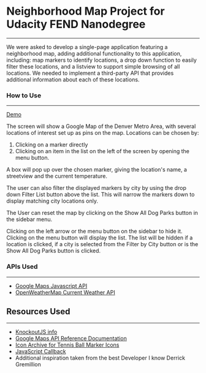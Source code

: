 # Neighborhood Map Project for Udacity FEND Nanodegree
---
We were asked to develop a single-page application featuring a neighborhood map, adding additional functionality to this application, including: map markers to identify locations, a drop down function to easily filter these locations, and a listview to support simple browsing of all locations. We needed to implement a third-party API that provides additional information about each of these locations.

### How to Use
---
[Demo](https://kl319h.github.io/neighborhood-map/)

The screen will show a Google Map of the Denver Metro Area, with several locations of interest set up as pins on the map. Locations can be chosen by:
1. Clicking on a marker directly
2. Clicking on an item in the list on the left of the screen by opening the menu button.

A box will pop up over the chosen marker, giving the location's name, a streetview and the current temperature.

The user can also filter the displayed markers by city by using the drop down Filter List button above the list. This will narrow the markers down to display matching city locations only.

The User can reset the map by clicking on the Show All Dog Parks button in the sidebar menu.

Clicking on the left arrow or the menu button on the sidebar to hide it. Clicking on the menu button will display the list. The list will be hidden if a location is clicked, if a city is selected from the Filter by City button or is the Show All Dog Parks button is clicked.

### APIs Used
---
- [Google Maps Javascript API](https://developers.google.com/maps/documentation/javascript/reference)
- [OpenWeatherMap Current Weather API](http://openweathermap.org/current)


## Resources Used
---
 - [KnockoutJS info](http://knockoutjs.com/index.html)
 - [Google Maps API Reference Documentation](https://developers.google.com/maps/documentation/)
 - [Icon Archive for Tennis Ball Marker Icons](http://www.iconarchive.com/show/pixelophilia-icons-by-omercetin/tennis-ball-icon.html)
 - [JavaScript Callback](http://javascriptissexy.com/understand-javascript-callback-functions-and-use-them/)
 - Additional inspiration taken from the best Developer I know Derrick Gremillion
